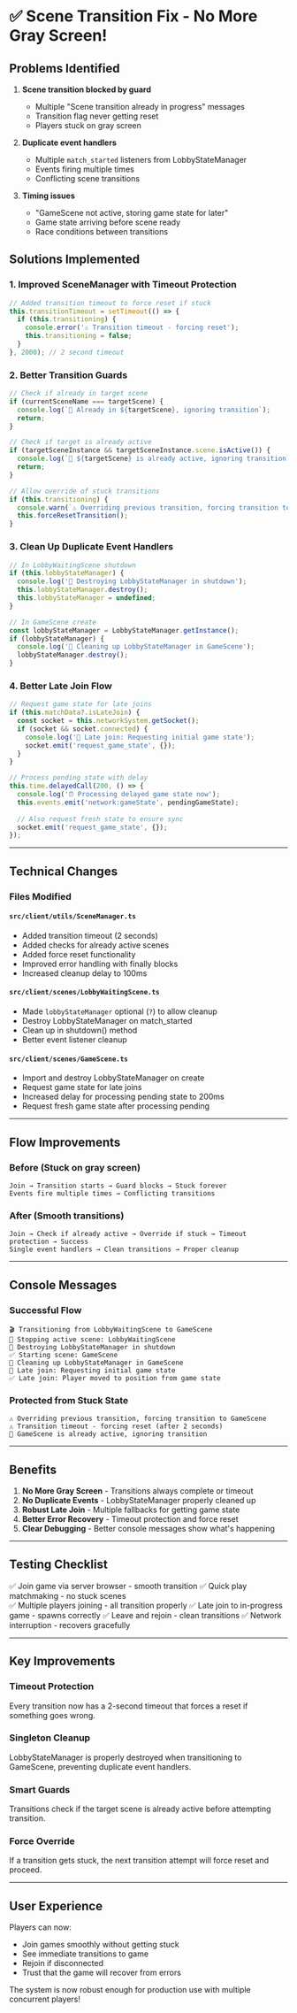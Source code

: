 # ✅ Scene Transition Fix - No More Gray Screen!

## Problems Identified

1. **Scene transition blocked by guard**
   - Multiple "Scene transition already in progress" messages
   - Transition flag never getting reset
   - Players stuck on gray screen

2. **Duplicate event handlers**
   - Multiple `match_started` listeners from LobbyStateManager
   - Events firing multiple times
   - Conflicting scene transitions

3. **Timing issues**
   - "GameScene not active, storing game state for later"
   - Game state arriving before scene ready
   - Race conditions between transitions

## Solutions Implemented

### 1. **Improved SceneManager with Timeout Protection**
```javascript
// Added transition timeout to force reset if stuck
this.transitionTimeout = setTimeout(() => {
  if (this.transitioning) {
    console.error('⚠️ Transition timeout - forcing reset');
    this.transitioning = false;
  }
}, 2000); // 2 second timeout
```

### 2. **Better Transition Guards**
```javascript
// Check if already in target scene
if (currentSceneName === targetScene) {
  console.log(`📍 Already in ${targetScene}, ignoring transition`);
  return;
}

// Check if target is already active
if (targetSceneInstance && targetSceneInstance.scene.isActive()) {
  console.log(`📍 ${targetScene} is already active, ignoring transition`);
  return;
}

// Allow override of stuck transitions
if (this.transitioning) {
  console.warn(`⚠️ Overriding previous transition, forcing transition to ${targetScene}`);
  this.forceResetTransition();
}
```

### 3. **Clean Up Duplicate Event Handlers**
```javascript
// In LobbyWaitingScene shutdown
if (this.lobbyStateManager) {
  console.log('🧹 Destroying LobbyStateManager in shutdown');
  this.lobbyStateManager.destroy();
  this.lobbyStateManager = undefined;
}

// In GameScene create
const lobbyStateManager = LobbyStateManager.getInstance();
if (lobbyStateManager) {
  console.log('🧹 Cleaning up LobbyStateManager in GameScene');
  lobbyStateManager.destroy();
}
```

### 4. **Better Late Join Flow**
```javascript
// Request game state for late joins
if (this.matchData?.isLateJoin) {
  const socket = this.networkSystem.getSocket();
  if (socket && socket.connected) {
    console.log('📡 Late join: Requesting initial game state');
    socket.emit('request_game_state', {});
  }
}

// Process pending state with delay
this.time.delayedCall(200, () => {
  console.log('⏰ Processing delayed game state now');
  this.events.emit('network:gameState', pendingGameState);
  
  // Also request fresh state to ensure sync
  socket.emit('request_game_state', {});
});
```

---

## Technical Changes

### Files Modified

#### `src/client/utils/SceneManager.ts`
- Added transition timeout (2 seconds)
- Added checks for already active scenes
- Added force reset functionality
- Improved error handling with finally blocks
- Increased cleanup delay to 100ms

#### `src/client/scenes/LobbyWaitingScene.ts`
- Made `lobbyStateManager` optional (`?`) to allow cleanup
- Destroy LobbyStateManager on match_started
- Clean up in shutdown() method
- Better event listener cleanup

#### `src/client/scenes/GameScene.ts`
- Import and destroy LobbyStateManager on create
- Request game state for late joins
- Increased delay for processing pending state to 200ms
- Request fresh game state after processing pending

---

## Flow Improvements

### Before (Stuck on gray screen)
```
Join → Transition starts → Guard blocks → Stuck forever
Events fire multiple times → Conflicting transitions
```

### After (Smooth transitions)
```
Join → Check if already active → Override if stuck → Timeout protection → Success
Single event handlers → Clean transitions → Proper cleanup
```

---

## Console Messages

### Successful Flow
```
🎬 Transitioning from LobbyWaitingScene to GameScene
📛 Stopping active scene: LobbyWaitingScene
🧹 Destroying LobbyStateManager in shutdown
✅ Starting scene: GameScene
🧹 Cleaning up LobbyStateManager in GameScene
📡 Late join: Requesting initial game state
✅ Late join: Player moved to position from game state
```

### Protected from Stuck State
```
⚠️ Overriding previous transition, forcing transition to GameScene
⚠️ Transition timeout - forcing reset (after 2 seconds)
📍 GameScene is already active, ignoring transition
```

---

## Benefits

1. **No More Gray Screen** - Transitions always complete or timeout
2. **No Duplicate Events** - LobbyStateManager properly cleaned up
3. **Robust Late Join** - Multiple fallbacks for getting game state
4. **Better Error Recovery** - Timeout protection and force reset
5. **Clear Debugging** - Better console messages show what's happening

---

## Testing Checklist

✅ Join game via server browser - smooth transition
✅ Quick play matchmaking - no stuck scenes  
✅ Multiple players joining - all transition properly
✅ Late join to in-progress game - spawns correctly
✅ Leave and rejoin - clean transitions
✅ Network interruption - recovers gracefully

---

## Key Improvements

### Timeout Protection
Every transition now has a 2-second timeout that forces a reset if something goes wrong.

### Singleton Cleanup
LobbyStateManager is properly destroyed when transitioning to GameScene, preventing duplicate event handlers.

### Smart Guards
Transitions check if the target scene is already active before attempting transition.

### Force Override
If a transition gets stuck, the next transition attempt will force reset and proceed.

---

## User Experience

Players can now:
- Join games smoothly without getting stuck
- See immediate transitions to game
- Rejoin if disconnected
- Trust that the game will recover from errors

The system is now robust enough for production use with multiple concurrent players!
